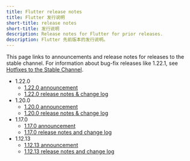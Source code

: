 ```yaml
---
title: Flutter release notes
title: Flutter 发行说明
short-title: release notes
short-title: 发行说明
description: Release notes for Flutter for prior releases.
description: Flutter 先前版本的发行说明。 
---
```


This page links to announcements and release notes for
releases to the stable channel.
For information about bug-fix releases like 1.22.1, see
[Hotfixes to the Stable Channel][].

[Hotfixes to the Stable Channel]: https://github.com/flutter/flutter/wiki/Hotfixes-to-the-Stable-Channel

* 1.22.0
  * [1.22.0 announcement][]
  * [1.22.0 release notes & change log][] 
* 1.20.0
  * [1.20.0 announcement][]
  * [1.20.0 release notes & change log][]
* 1.17.0
  * [1.17.0 announcement][]
  * [1.17.0 release notes and change log][]
* 1.12.13
  * [1.12.13 announcement][]
  * [1.12.13 release notes and change log][]

[1.22.0 announcement]: https://medium.com/flutter/announcing-flutter-1-22-stable-44f146009e5f
[1.22.0 release notes & change log]: release-notes/release-notes-1.22.0
[1.20.0 announcement]: https://medium.com/flutter/announcing-flutter-1-20-2aaf68c89c75
[1.20.0 release notes & change log]: release-notes/release-notes-1.20.0
[1.17.0 announcement]: https://medium.com/flutter/announcing-flutter-1-17-4182d8af7f8e
[1.17.0 release notes and change log]: release-notes/release-notes-1.17.0
[1.12.13 announcement]: https://medium.com/flutter/announcing-flutter-1-12-what-a-year-22c256ba525d
[1.12.13 release notes and change log]: release-notes/release-notes-1.12.13
[1.9.1]: release-notes/release-notes-1.9.1
[1.7.8]: release-notes/release-notes-1.7.8
[1.5.4]: release-notes/release-notes-1.5.4
[1.2.1]: release-notes/release-notes-1.2.1

